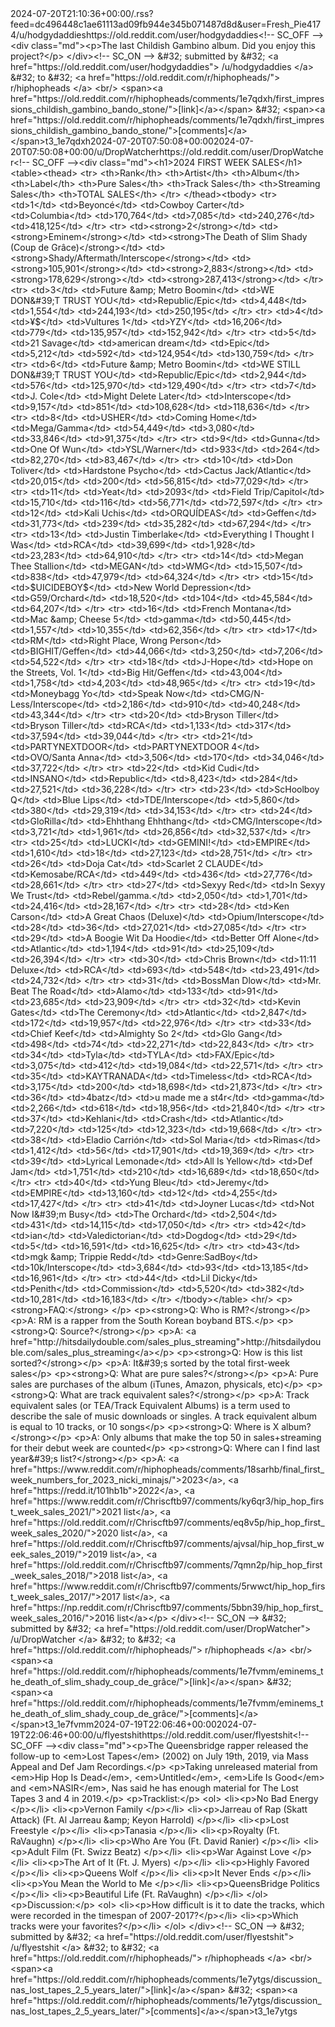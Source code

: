<?xml version="1.0" encoding="UTF-8"?><feed xmlns="http://www.w3.org/2005/Atom" xmlns:media="http://search.yahoo.com/mrss/"><category term=" reddit.com" label="r/ reddit.com"/><updated>2024-07-20T21:10:36+00:00</updated><id>/.rss?feed=dc496448c1ae61113ad09fb944e345b071487d8d&amp;user=Fresh_Pie4174</id><link rel="self" href="https://old.reddit.com/.rss?feed=dc496448c1ae61113ad09fb944e345b071487d8d&amp;user=Fresh_Pie4174" type="application/atom+xml" /><link rel="alternate" href="https://old.reddit.com/?feed=dc496448c1ae61113ad09fb944e345b071487d8d&amp;user=Fresh_Pie4174" type="text/html" /><title>reddit: the front page of the internet</title><entry><author><name>/u/hodgydaddies</name><uri>https://old.reddit.com/user/hodgydaddies</uri></author><category term="hiphopheads" label="r/hiphopheads"/><content type="html">&lt;!-- SC_OFF --&gt;&lt;div class=&quot;md&quot;&gt;&lt;p&gt;The last Childish Gambino album. Did you enjoy this project?&lt;/p&gt; &lt;/div&gt;&lt;!-- SC_ON --&gt; &amp;#32; submitted by &amp;#32; &lt;a href=&quot;https://old.reddit.com/user/hodgydaddies&quot;&gt; /u/hodgydaddies &lt;/a&gt; &amp;#32; to &amp;#32; &lt;a href=&quot;https://old.reddit.com/r/hiphopheads/&quot;&gt; r/hiphopheads &lt;/a&gt; &lt;br/&gt; &lt;span&gt;&lt;a href=&quot;https://old.reddit.com/r/hiphopheads/comments/1e7qdxh/first_impressions_childish_gambino_bando_stone/&quot;&gt;[link]&lt;/a&gt;&lt;/span&gt; &amp;#32; &lt;span&gt;&lt;a href=&quot;https://old.reddit.com/r/hiphopheads/comments/1e7qdxh/first_impressions_childish_gambino_bando_stone/&quot;&gt;[comments]&lt;/a&gt;&lt;/span&gt;</content><id>t3_1e7qdxh</id><link href="https://old.reddit.com/r/hiphopheads/comments/1e7qdxh/first_impressions_childish_gambino_bando_stone/" /><updated>2024-07-20T07:50:08+00:00</updated><published>2024-07-20T07:50:08+00:00</published><title>[FIRST IMPRESSIONS] Childish Gambino - Bando Stone and The New World</title></entry><entry><author><name>/u/DropWatcher</name><uri>https://old.reddit.com/user/DropWatcher</uri></author><category term="hiphopheads" label="r/hiphopheads"/><content type="html">&lt;!-- SC_OFF --&gt;&lt;div class=&quot;md&quot;&gt;&lt;h1&gt;2024 FIRST WEEK SALES&lt;/h1&gt; &lt;table&gt;&lt;thead&gt; &lt;tr&gt; &lt;th&gt;Rank&lt;/th&gt; &lt;th&gt;Artist&lt;/th&gt; &lt;th&gt;Album&lt;/th&gt; &lt;th&gt;Label&lt;/th&gt; &lt;th&gt;Pure Sales&lt;/th&gt; &lt;th&gt;Track Sales&lt;/th&gt; &lt;th&gt;Streaming Sales&lt;/th&gt; &lt;th&gt;TOTAL SALES&lt;/th&gt; &lt;/tr&gt; &lt;/thead&gt;&lt;tbody&gt; &lt;tr&gt; &lt;td&gt;1&lt;/td&gt; &lt;td&gt;Beyoncé&lt;/td&gt; &lt;td&gt;Cowboy Carter&lt;/td&gt; &lt;td&gt;Columbia&lt;/td&gt; &lt;td&gt;170,764&lt;/td&gt; &lt;td&gt;7,085&lt;/td&gt; &lt;td&gt;240,276&lt;/td&gt; &lt;td&gt;418,125&lt;/td&gt; &lt;/tr&gt; &lt;tr&gt; &lt;td&gt;&lt;strong&gt;2&lt;/strong&gt;&lt;/td&gt; &lt;td&gt;&lt;strong&gt;Eminem&lt;/strong&gt;&lt;/td&gt; &lt;td&gt;&lt;strong&gt;The Death of Slim Shady (Coup de Grâce)&lt;/strong&gt;&lt;/td&gt; &lt;td&gt;&lt;strong&gt;Shady/Aftermath/Interscope&lt;/strong&gt;&lt;/td&gt; &lt;td&gt;&lt;strong&gt;105,901&lt;/strong&gt;&lt;/td&gt; &lt;td&gt;&lt;strong&gt;2,883&lt;/strong&gt;&lt;/td&gt; &lt;td&gt;&lt;strong&gt;178,629&lt;/strong&gt;&lt;/td&gt; &lt;td&gt;&lt;strong&gt;287,413&lt;/strong&gt;&lt;/td&gt; &lt;/tr&gt; &lt;tr&gt; &lt;td&gt;3&lt;/td&gt; &lt;td&gt;Future &amp;amp; Metro Boomin&lt;/td&gt; &lt;td&gt;WE DON&amp;#39;T TRUST YOU&lt;/td&gt; &lt;td&gt;Republic/Epic&lt;/td&gt; &lt;td&gt;4,448&lt;/td&gt; &lt;td&gt;1,554&lt;/td&gt; &lt;td&gt;244,193&lt;/td&gt; &lt;td&gt;250,195&lt;/td&gt; &lt;/tr&gt; &lt;tr&gt; &lt;td&gt;4&lt;/td&gt; &lt;td&gt;¥$&lt;/td&gt; &lt;td&gt;Vultures 1&lt;/td&gt; &lt;td&gt;YZY&lt;/td&gt; &lt;td&gt;16,206&lt;/td&gt; &lt;td&gt;779&lt;/td&gt; &lt;td&gt;135,957&lt;/td&gt; &lt;td&gt;152,942&lt;/td&gt; &lt;/tr&gt; &lt;tr&gt; &lt;td&gt;5&lt;/td&gt; &lt;td&gt;21 Savage&lt;/td&gt; &lt;td&gt;american dream&lt;/td&gt; &lt;td&gt;Epic&lt;/td&gt; &lt;td&gt;5,212&lt;/td&gt; &lt;td&gt;592&lt;/td&gt; &lt;td&gt;124,954&lt;/td&gt; &lt;td&gt;130,759&lt;/td&gt; &lt;/tr&gt; &lt;tr&gt; &lt;td&gt;6&lt;/td&gt; &lt;td&gt;Future &amp;amp; Metro Boomin&lt;/td&gt; &lt;td&gt;WE STILL DON&amp;#39;T TRUST YOU&lt;/td&gt; &lt;td&gt;Republic/Epic&lt;/td&gt; &lt;td&gt;2,944&lt;/td&gt; &lt;td&gt;576&lt;/td&gt; &lt;td&gt;125,970&lt;/td&gt; &lt;td&gt;129,490&lt;/td&gt; &lt;/tr&gt; &lt;tr&gt; &lt;td&gt;7&lt;/td&gt; &lt;td&gt;J. Cole&lt;/td&gt; &lt;td&gt;Might Delete Later&lt;/td&gt; &lt;td&gt;Interscope&lt;/td&gt; &lt;td&gt;9,157&lt;/td&gt; &lt;td&gt;851&lt;/td&gt; &lt;td&gt;108,628&lt;/td&gt; &lt;td&gt;118,636&lt;/td&gt; &lt;/tr&gt; &lt;tr&gt; &lt;td&gt;8&lt;/td&gt; &lt;td&gt;USHER&lt;/td&gt; &lt;td&gt;Coming Home&lt;/td&gt; &lt;td&gt;Mega/Gamma&lt;/td&gt; &lt;td&gt;54,449&lt;/td&gt; &lt;td&gt;3,080&lt;/td&gt; &lt;td&gt;33,846&lt;/td&gt; &lt;td&gt;91,375&lt;/td&gt; &lt;/tr&gt; &lt;tr&gt; &lt;td&gt;9&lt;/td&gt; &lt;td&gt;Gunna&lt;/td&gt; &lt;td&gt;One Of Wun&lt;/td&gt; &lt;td&gt;YSL/Warner&lt;/td&gt; &lt;td&gt;933&lt;/td&gt; &lt;td&gt;264&lt;/td&gt; &lt;td&gt;82,270&lt;/td&gt; &lt;td&gt;83,467&lt;/td&gt; &lt;/tr&gt; &lt;tr&gt; &lt;td&gt;10&lt;/td&gt; &lt;td&gt;Don Toliver&lt;/td&gt; &lt;td&gt;Hardstone Psycho&lt;/td&gt; &lt;td&gt;Cactus Jack/Atlantic&lt;/td&gt; &lt;td&gt;20,015&lt;/td&gt; &lt;td&gt;200&lt;/td&gt; &lt;td&gt;56,815&lt;/td&gt; &lt;td&gt;77,029&lt;/td&gt; &lt;/tr&gt; &lt;tr&gt; &lt;td&gt;11&lt;/td&gt; &lt;td&gt;Yeat&lt;/td&gt; &lt;td&gt;2093&lt;/td&gt; &lt;td&gt;Field Trip/Capitol&lt;/td&gt; &lt;td&gt;15,710&lt;/td&gt; &lt;td&gt;116&lt;/td&gt; &lt;td&gt;56,771&lt;/td&gt; &lt;td&gt;72,597&lt;/td&gt; &lt;/tr&gt; &lt;tr&gt; &lt;td&gt;12&lt;/td&gt; &lt;td&gt;Kali Uchis&lt;/td&gt; &lt;td&gt;ORQUÍDEAS&lt;/td&gt; &lt;td&gt;Geffen&lt;/td&gt; &lt;td&gt;31,773&lt;/td&gt; &lt;td&gt;239&lt;/td&gt; &lt;td&gt;35,282&lt;/td&gt; &lt;td&gt;67,294&lt;/td&gt; &lt;/tr&gt; &lt;tr&gt; &lt;td&gt;13&lt;/td&gt; &lt;td&gt;Justin Timberlake&lt;/td&gt; &lt;td&gt;Everything I Thought I Was&lt;/td&gt; &lt;td&gt;RCA&lt;/td&gt; &lt;td&gt;39,699&lt;/td&gt; &lt;td&gt;1,928&lt;/td&gt; &lt;td&gt;23,283&lt;/td&gt; &lt;td&gt;64,910&lt;/td&gt; &lt;/tr&gt; &lt;tr&gt; &lt;td&gt;14&lt;/td&gt; &lt;td&gt;Megan Thee Stallion&lt;/td&gt; &lt;td&gt;MEGAN&lt;/td&gt; &lt;td&gt;WMG&lt;/td&gt; &lt;td&gt;15,507&lt;/td&gt; &lt;td&gt;838&lt;/td&gt; &lt;td&gt;47,979&lt;/td&gt; &lt;td&gt;64,324&lt;/td&gt; &lt;/tr&gt; &lt;tr&gt; &lt;td&gt;15&lt;/td&gt; &lt;td&gt;$UICIDEBOY$&lt;/td&gt; &lt;td&gt;New World Depression&lt;/td&gt; &lt;td&gt;G59/Orchard&lt;/td&gt; &lt;td&gt;18,520&lt;/td&gt; &lt;td&gt;104&lt;/td&gt; &lt;td&gt;45,584&lt;/td&gt; &lt;td&gt;64,207&lt;/td&gt; &lt;/tr&gt; &lt;tr&gt; &lt;td&gt;16&lt;/td&gt; &lt;td&gt;French Montana&lt;/td&gt; &lt;td&gt;Mac &amp;amp; Cheese 5&lt;/td&gt; &lt;td&gt;gamma&lt;/td&gt; &lt;td&gt;50,445&lt;/td&gt; &lt;td&gt;1,557&lt;/td&gt; &lt;td&gt;10,355&lt;/td&gt; &lt;td&gt;62,356&lt;/td&gt; &lt;/tr&gt; &lt;tr&gt; &lt;td&gt;17&lt;/td&gt; &lt;td&gt;RM&lt;/td&gt; &lt;td&gt;Right Place, Wrong Person&lt;/td&gt; &lt;td&gt;BIGHIT/Geffen&lt;/td&gt; &lt;td&gt;44,066&lt;/td&gt; &lt;td&gt;3,250&lt;/td&gt; &lt;td&gt;7,206&lt;/td&gt; &lt;td&gt;54,522&lt;/td&gt; &lt;/tr&gt; &lt;tr&gt; &lt;td&gt;18&lt;/td&gt; &lt;td&gt;J-Hope&lt;/td&gt; &lt;td&gt;Hope on the Streets, Vol. 1&lt;/td&gt; &lt;td&gt;Big Hit/Geffen&lt;/td&gt; &lt;td&gt;43,004&lt;/td&gt; &lt;td&gt;1,758&lt;/td&gt; &lt;td&gt;4,203&lt;/td&gt; &lt;td&gt;48,965&lt;/td&gt; &lt;/tr&gt; &lt;tr&gt; &lt;td&gt;19&lt;/td&gt; &lt;td&gt;Moneybagg Yo&lt;/td&gt; &lt;td&gt;Speak Now&lt;/td&gt; &lt;td&gt;CMG/N-Less/Interscope&lt;/td&gt; &lt;td&gt;2,186&lt;/td&gt; &lt;td&gt;910&lt;/td&gt; &lt;td&gt;40,248&lt;/td&gt; &lt;td&gt;43,344&lt;/td&gt; &lt;/tr&gt; &lt;tr&gt; &lt;td&gt;20&lt;/td&gt; &lt;td&gt;Bryson Tiller&lt;/td&gt; &lt;td&gt;Bryson Tiller&lt;/td&gt; &lt;td&gt;RCA&lt;/td&gt; &lt;td&gt;1,133&lt;/td&gt; &lt;td&gt;317&lt;/td&gt; &lt;td&gt;37,594&lt;/td&gt; &lt;td&gt;39,044&lt;/td&gt; &lt;/tr&gt; &lt;tr&gt; &lt;td&gt;21&lt;/td&gt; &lt;td&gt;PARTYNEXTDOOR&lt;/td&gt; &lt;td&gt;PARTYNEXTDOOR 4&lt;/td&gt; &lt;td&gt;OVO/Santa Anna&lt;/td&gt; &lt;td&gt;3,506&lt;/td&gt; &lt;td&gt;170&lt;/td&gt; &lt;td&gt;34,046&lt;/td&gt; &lt;td&gt;37,722&lt;/td&gt; &lt;/tr&gt; &lt;tr&gt; &lt;td&gt;22&lt;/td&gt; &lt;td&gt;Kid Cudi&lt;/td&gt; &lt;td&gt;INSANO&lt;/td&gt; &lt;td&gt;Republic&lt;/td&gt; &lt;td&gt;8,423&lt;/td&gt; &lt;td&gt;284&lt;/td&gt; &lt;td&gt;27,521&lt;/td&gt; &lt;td&gt;36,228&lt;/td&gt; &lt;/tr&gt; &lt;tr&gt; &lt;td&gt;23&lt;/td&gt; &lt;td&gt;ScHoolboy Q&lt;/td&gt; &lt;td&gt;Blue Lips&lt;/td&gt; &lt;td&gt;TDE/Interscope&lt;/td&gt; &lt;td&gt;5,860&lt;/td&gt; &lt;td&gt;380&lt;/td&gt; &lt;td&gt;29,319&lt;/td&gt; &lt;td&gt;34,153&lt;/td&gt; &lt;/tr&gt; &lt;tr&gt; &lt;td&gt;24&lt;/td&gt; &lt;td&gt;GloRilla&lt;/td&gt; &lt;td&gt;Ehhthang Ehhthang&lt;/td&gt; &lt;td&gt;CMG/Interscope&lt;/td&gt; &lt;td&gt;3,721&lt;/td&gt; &lt;td&gt;1,961&lt;/td&gt; &lt;td&gt;26,856&lt;/td&gt; &lt;td&gt;32,537&lt;/td&gt; &lt;/tr&gt; &lt;tr&gt; &lt;td&gt;25&lt;/td&gt; &lt;td&gt;LUCKI&lt;/td&gt; &lt;td&gt;GEMINI!&lt;/td&gt; &lt;td&gt;EMPIRE&lt;/td&gt; &lt;td&gt;1,610&lt;/td&gt; &lt;td&gt;18&lt;/td&gt; &lt;td&gt;27,123&lt;/td&gt; &lt;td&gt;28,751&lt;/td&gt; &lt;/tr&gt; &lt;tr&gt; &lt;td&gt;26&lt;/td&gt; &lt;td&gt;Doja Cat&lt;/td&gt; &lt;td&gt;Scarlet 2 CLAUDE&lt;/td&gt; &lt;td&gt;Kemosabe/RCA&lt;/td&gt; &lt;td&gt;449&lt;/td&gt; &lt;td&gt;436&lt;/td&gt; &lt;td&gt;27,776&lt;/td&gt; &lt;td&gt;28,661&lt;/td&gt; &lt;/tr&gt; &lt;tr&gt; &lt;td&gt;27&lt;/td&gt; &lt;td&gt;Sexyy Red&lt;/td&gt; &lt;td&gt;In Sexyy We Trust&lt;/td&gt; &lt;td&gt;Rebel/gamma.&lt;/td&gt; &lt;td&gt;2,050&lt;/td&gt; &lt;td&gt;1,701&lt;/td&gt; &lt;td&gt;24,416&lt;/td&gt; &lt;td&gt;28,167&lt;/td&gt; &lt;/tr&gt; &lt;tr&gt; &lt;td&gt;28&lt;/td&gt; &lt;td&gt;Ken Carson&lt;/td&gt; &lt;td&gt;A Great Chaos (Deluxe)&lt;/td&gt; &lt;td&gt;Opium/Interscope&lt;/td&gt; &lt;td&gt;28&lt;/td&gt; &lt;td&gt;36&lt;/td&gt; &lt;td&gt;27,021&lt;/td&gt; &lt;td&gt;27,085&lt;/td&gt; &lt;/tr&gt; &lt;tr&gt; &lt;td&gt;29&lt;/td&gt; &lt;td&gt;A Boogie Wit Da Hoodie&lt;/td&gt; &lt;td&gt;Better Off Alone&lt;/td&gt; &lt;td&gt;Atlantic&lt;/td&gt; &lt;td&gt;1,194&lt;/td&gt; &lt;td&gt;91&lt;/td&gt; &lt;td&gt;25,109&lt;/td&gt; &lt;td&gt;26,394&lt;/td&gt; &lt;/tr&gt; &lt;tr&gt; &lt;td&gt;30&lt;/td&gt; &lt;td&gt;Chris Brown&lt;/td&gt; &lt;td&gt;11:11 Deluxe&lt;/td&gt; &lt;td&gt;RCA&lt;/td&gt; &lt;td&gt;693&lt;/td&gt; &lt;td&gt;548&lt;/td&gt; &lt;td&gt;23,491&lt;/td&gt; &lt;td&gt;24,732&lt;/td&gt; &lt;/tr&gt; &lt;tr&gt; &lt;td&gt;31&lt;/td&gt; &lt;td&gt;BossMan Dlow&lt;/td&gt; &lt;td&gt;Mr. Beat The Road&lt;/td&gt; &lt;td&gt;Alamo&lt;/td&gt; &lt;td&gt;133&lt;/td&gt; &lt;td&gt;91&lt;/td&gt; &lt;td&gt;23,685&lt;/td&gt; &lt;td&gt;23,909&lt;/td&gt; &lt;/tr&gt; &lt;tr&gt; &lt;td&gt;32&lt;/td&gt; &lt;td&gt;Kevin Gates&lt;/td&gt; &lt;td&gt;The Ceremony&lt;/td&gt; &lt;td&gt;Atlantic&lt;/td&gt; &lt;td&gt;2,847&lt;/td&gt; &lt;td&gt;172&lt;/td&gt; &lt;td&gt;19,957&lt;/td&gt; &lt;td&gt;22,976&lt;/td&gt; &lt;/tr&gt; &lt;tr&gt; &lt;td&gt;33&lt;/td&gt; &lt;td&gt;Chief Keef&lt;/td&gt; &lt;td&gt;Almighty So 2&lt;/td&gt; &lt;td&gt;Glo Gang&lt;/td&gt; &lt;td&gt;498&lt;/td&gt; &lt;td&gt;74&lt;/td&gt; &lt;td&gt;22,271&lt;/td&gt; &lt;td&gt;22,843&lt;/td&gt; &lt;/tr&gt; &lt;tr&gt; &lt;td&gt;34&lt;/td&gt; &lt;td&gt;Tyla&lt;/td&gt; &lt;td&gt;TYLA&lt;/td&gt; &lt;td&gt;FAX/Epic&lt;/td&gt; &lt;td&gt;3,075&lt;/td&gt; &lt;td&gt;412&lt;/td&gt; &lt;td&gt;19,084&lt;/td&gt; &lt;td&gt;22,571&lt;/td&gt; &lt;/tr&gt; &lt;tr&gt; &lt;td&gt;35&lt;/td&gt; &lt;td&gt;KAYTRANADA&lt;/td&gt; &lt;td&gt;Timeless&lt;/td&gt; &lt;td&gt;RCA&lt;/td&gt; &lt;td&gt;3,175&lt;/td&gt; &lt;td&gt;200&lt;/td&gt; &lt;td&gt;18,698&lt;/td&gt; &lt;td&gt;21,873&lt;/td&gt; &lt;/tr&gt; &lt;tr&gt; &lt;td&gt;36&lt;/td&gt; &lt;td&gt;4batz&lt;/td&gt; &lt;td&gt;u made me a st4r&lt;/td&gt; &lt;td&gt;gamma&lt;/td&gt; &lt;td&gt;2,266&lt;/td&gt; &lt;td&gt;618&lt;/td&gt; &lt;td&gt;18,956&lt;/td&gt; &lt;td&gt;21,840&lt;/td&gt; &lt;/tr&gt; &lt;tr&gt; &lt;td&gt;37&lt;/td&gt; &lt;td&gt;Kehlani&lt;/td&gt; &lt;td&gt;Crash&lt;/td&gt; &lt;td&gt;Atlantic&lt;/td&gt; &lt;td&gt;7,220&lt;/td&gt; &lt;td&gt;125&lt;/td&gt; &lt;td&gt;12,323&lt;/td&gt; &lt;td&gt;19,668&lt;/td&gt; &lt;/tr&gt; &lt;tr&gt; &lt;td&gt;38&lt;/td&gt; &lt;td&gt;Eladio Carrión&lt;/td&gt; &lt;td&gt;Sol Maria&lt;/td&gt; &lt;td&gt;Rimas&lt;/td&gt; &lt;td&gt;1,412&lt;/td&gt; &lt;td&gt;56&lt;/td&gt; &lt;td&gt;17,901&lt;/td&gt; &lt;td&gt;19,369&lt;/td&gt; &lt;/tr&gt; &lt;tr&gt; &lt;td&gt;39&lt;/td&gt; &lt;td&gt;Lyrical Lemonade&lt;/td&gt; &lt;td&gt;All Is Yellow&lt;/td&gt; &lt;td&gt;Def Jam&lt;/td&gt; &lt;td&gt;1,751&lt;/td&gt; &lt;td&gt;210&lt;/td&gt; &lt;td&gt;16,689&lt;/td&gt; &lt;td&gt;18,650&lt;/td&gt; &lt;/tr&gt; &lt;tr&gt; &lt;td&gt;40&lt;/td&gt; &lt;td&gt;Yung Bleu&lt;/td&gt; &lt;td&gt;Jeremy&lt;/td&gt; &lt;td&gt;EMPIRE&lt;/td&gt; &lt;td&gt;13,160&lt;/td&gt; &lt;td&gt;12&lt;/td&gt; &lt;td&gt;4,255&lt;/td&gt; &lt;td&gt;17,427&lt;/td&gt; &lt;/tr&gt; &lt;tr&gt; &lt;td&gt;41&lt;/td&gt; &lt;td&gt;Joyner Lucas&lt;/td&gt; &lt;td&gt;Not Now I&amp;#39;m Busy&lt;/td&gt; &lt;td&gt;The Orchard&lt;/td&gt; &lt;td&gt;2,504&lt;/td&gt; &lt;td&gt;431&lt;/td&gt; &lt;td&gt;14,115&lt;/td&gt; &lt;td&gt;17,050&lt;/td&gt; &lt;/tr&gt; &lt;tr&gt; &lt;td&gt;42&lt;/td&gt; &lt;td&gt;ian&lt;/td&gt; &lt;td&gt;Valedictorian&lt;/td&gt; &lt;td&gt;Dogdog&lt;/td&gt; &lt;td&gt;29&lt;/td&gt; &lt;td&gt;5&lt;/td&gt; &lt;td&gt;16,591&lt;/td&gt; &lt;td&gt;16,625&lt;/td&gt; &lt;/tr&gt; &lt;tr&gt; &lt;td&gt;43&lt;/td&gt; &lt;td&gt;mgk &amp;amp; Trippie Redd&lt;/td&gt; &lt;td&gt;Genre:SadBoy&lt;/td&gt; &lt;td&gt;10k/Interscope&lt;/td&gt; &lt;td&gt;3,684&lt;/td&gt; &lt;td&gt;93&lt;/td&gt; &lt;td&gt;13,185&lt;/td&gt; &lt;td&gt;16,961&lt;/td&gt; &lt;/tr&gt; &lt;tr&gt; &lt;td&gt;44&lt;/td&gt; &lt;td&gt;Lil Dicky&lt;/td&gt; &lt;td&gt;Penith&lt;/td&gt; &lt;td&gt;Commission&lt;/td&gt; &lt;td&gt;5,520&lt;/td&gt; &lt;td&gt;382&lt;/td&gt; &lt;td&gt;10,281&lt;/td&gt; &lt;td&gt;16,183&lt;/td&gt; &lt;/tr&gt; &lt;/tbody&gt;&lt;/table&gt; &lt;hr/&gt; &lt;p&gt;&lt;strong&gt;FAQ:&lt;/strong&gt; &lt;/p&gt; &lt;p&gt;&lt;strong&gt;Q: Who is RM?&lt;/strong&gt;&lt;/p&gt; &lt;p&gt;A: RM is a rapper from the South Korean boyband BTS.&lt;/p&gt; &lt;p&gt;&lt;strong&gt;Q: Source?&lt;/strong&gt;&lt;/p&gt; &lt;p&gt;A: &lt;a href=&quot;http://hitsdailydouble.com/sales_plus_streaming&quot;&gt;http://hitsdailydouble.com/sales_plus_streaming&lt;/a&gt;&lt;/p&gt; &lt;p&gt;&lt;strong&gt;Q: How is this list sorted?&lt;/strong&gt;&lt;/p&gt; &lt;p&gt;A: It&amp;#39;s sorted by the total first-week sales&lt;/p&gt; &lt;p&gt;&lt;strong&gt;Q: What are pure sales?&lt;/strong&gt;&lt;/p&gt; &lt;p&gt;A: Pure sales are purchases of the album (iTunes, Amazon, physicals, etc)&lt;/p&gt; &lt;p&gt;&lt;strong&gt;Q: What are track equivalent sales?&lt;/strong&gt;&lt;/p&gt; &lt;p&gt;A: Track equivalent sales (or TEA/Track Equivalent Albums) is a term used to describe the sale of music downloads or singles. A track equivalent album is equal to 10 tracks, or 10 songs&lt;/p&gt; &lt;p&gt;&lt;strong&gt;Q: Where is X album?&lt;/strong&gt;&lt;/p&gt; &lt;p&gt;A: Only albums that make the top 50 in sales+streaming for their debut week are counted&lt;/p&gt; &lt;p&gt;&lt;strong&gt;Q: Where can I find last year&amp;#39;s list?&lt;/strong&gt;&lt;/p&gt; &lt;p&gt;A: &lt;a href=&quot;https://www.reddit.com/r/hiphopheads/comments/18sarhb/final_first_week_numbers_for_2023_nicki_minajs/&quot;&gt;2023&lt;/a&gt;, &lt;a href=&quot;https://redd.it/101hb1b&quot;&gt;2022&lt;/a&gt;, &lt;a href=&quot;https://www.reddit.com/r/Chriscftb97/comments/ky6qr3/hip_hop_first_week_sales_2021/&quot;&gt;2021 list&lt;/a&gt;, &lt;a href=&quot;https://old.reddit.com/r/Chriscftb97/comments/eq8v5p/hip_hop_first_week_sales_2020/&quot;&gt;2020 list&lt;/a&gt;, &lt;a href=&quot;https://old.reddit.com/r/Chriscftb97/comments/ajvsal/hip_hop_first_week_sales_2019/&quot;&gt;2019 list&lt;/a&gt;, &lt;a href=&quot;https://old.reddit.com/r/Chriscftb97/comments/7qmn2p/hip_hop_first_week_sales_2018/&quot;&gt;2018 list&lt;/a&gt;, &lt;a href=&quot;https://www.reddit.com/r/Chriscftb97/comments/5rwwct/hip_hop_first_week_sales_2017/&quot;&gt;2017 list&lt;/a&gt;, &lt;a href=&quot;https://np.reddit.com/r/Chriscftb97/comments/5bbn39/hip_hop_first_week_sales_2016/&quot;&gt;2016 list&lt;/a&gt;&lt;/p&gt; &lt;/div&gt;&lt;!-- SC_ON --&gt; &amp;#32; submitted by &amp;#32; &lt;a href=&quot;https://old.reddit.com/user/DropWatcher&quot;&gt; /u/DropWatcher &lt;/a&gt; &amp;#32; to &amp;#32; &lt;a href=&quot;https://old.reddit.com/r/hiphopheads/&quot;&gt; r/hiphopheads &lt;/a&gt; &lt;br/&gt; &lt;span&gt;&lt;a href=&quot;https://old.reddit.com/r/hiphopheads/comments/1e7fvmm/eminems_the_death_of_slim_shady_coup_de_grâce/&quot;&gt;[link]&lt;/a&gt;&lt;/span&gt; &amp;#32; &lt;span&gt;&lt;a href=&quot;https://old.reddit.com/r/hiphopheads/comments/1e7fvmm/eminems_the_death_of_slim_shady_coup_de_grâce/&quot;&gt;[comments]&lt;/a&gt;&lt;/span&gt;</content><id>t3_1e7fvmm</id><link href="https://old.reddit.com/r/hiphopheads/comments/1e7fvmm/eminems_the_death_of_slim_shady_coup_de_grâce/" /><updated>2024-07-19T22:06:46+00:00</updated><published>2024-07-19T22:06:46+00:00</published><title>Eminem's 'The Death of Slim Shady (Coup de Grâce)' sells 287K</title></entry><entry><author><name>/u/flyestshit</name><uri>https://old.reddit.com/user/flyestshit</uri></author><category term="hiphopheads" label="r/hiphopheads"/><content type="html">&lt;!-- SC_OFF --&gt;&lt;div class=&quot;md&quot;&gt;&lt;p&gt;The Queensbridge rapper released the follow-up to &lt;em&gt;Lost Tapes&lt;/em&gt; (2002) on July 19th, 2019, via Mass Appeal and Def Jam Recordings.&lt;/p&gt; &lt;p&gt;Taking unreleased material from &lt;em&gt;Hip Hop Is Dead&lt;/em&gt;, &lt;em&gt;Untitled&lt;/em&gt;, &lt;em&gt;Life Is Good&lt;/em&gt; and &lt;em&gt;NASIR&lt;/em&gt;, Nas said he has enough material for The Lost Tapes 3 and 4 in 2019.&lt;/p&gt; &lt;p&gt;Tracklist:&lt;/p&gt; &lt;ol&gt; &lt;li&gt;&lt;p&gt;No Bad Energy &lt;/p&gt;&lt;/li&gt; &lt;li&gt;&lt;p&gt;Vernon Family &lt;/p&gt;&lt;/li&gt; &lt;li&gt;&lt;p&gt;Jarreau of Rap (Skatt Attack) (Ft. Al Jarreau &amp;amp; Keyon Harrold) &lt;/p&gt;&lt;/li&gt; &lt;li&gt;&lt;p&gt;Lost Freestyle &lt;/p&gt;&lt;/li&gt; &lt;li&gt;&lt;p&gt;Tanasia &lt;/p&gt;&lt;/li&gt; &lt;li&gt;&lt;p&gt;Royalty (Ft. RaVaughn) &lt;/p&gt;&lt;/li&gt; &lt;li&gt;&lt;p&gt;Who Are You (Ft. David Ranier) &lt;/p&gt;&lt;/li&gt; &lt;li&gt;&lt;p&gt;Adult Film (Ft. Swizz Beatz) &lt;/p&gt;&lt;/li&gt; &lt;li&gt;&lt;p&gt;War Against Love &lt;/p&gt;&lt;/li&gt; &lt;li&gt;&lt;p&gt;The Art of It (Ft. J. Myers) &lt;/p&gt;&lt;/li&gt; &lt;li&gt;&lt;p&gt;Highly Favored &lt;/p&gt;&lt;/li&gt; &lt;li&gt;&lt;p&gt;Queens Wolf &lt;/p&gt;&lt;/li&gt; &lt;li&gt;&lt;p&gt;It Never Ends &lt;/p&gt;&lt;/li&gt; &lt;li&gt;&lt;p&gt;You Mean the World to Me &lt;/p&gt;&lt;/li&gt; &lt;li&gt;&lt;p&gt;QueensBridge Politics &lt;/p&gt;&lt;/li&gt; &lt;li&gt;&lt;p&gt;Beautiful Life (Ft. RaVaughn) &lt;/p&gt;&lt;/li&gt; &lt;/ol&gt; &lt;p&gt;Discussion:&lt;/p&gt; &lt;ol&gt; &lt;li&gt;&lt;p&gt;How difficult is it to date the tracks, which were recorded in the timespan of 2007-2017?&lt;/p&gt;&lt;/li&gt; &lt;li&gt;&lt;p&gt;Which tracks were your favorites?&lt;/p&gt;&lt;/li&gt; &lt;/ol&gt; &lt;/div&gt;&lt;!-- SC_ON --&gt; &amp;#32; submitted by &amp;#32; &lt;a href=&quot;https://old.reddit.com/user/flyestshit&quot;&gt; /u/flyestshit &lt;/a&gt; &amp;#32; to &amp;#32; &lt;a href=&quot;https://old.reddit.com/r/hiphopheads/&quot;&gt; r/hiphopheads &lt;/a&gt; &lt;br/&gt; &lt;span&gt;&lt;a href=&quot;https://old.reddit.com/r/hiphopheads/comments/1e7ytgs/discussion_nas_lost_tapes_2_5_years_later/&quot;&gt;[link]&lt;/a&gt;&lt;/span&gt; &amp;#32; &lt;span&gt;&lt;a href=&quot;https://old.reddit.com/r/hiphopheads/comments/1e7ytgs/discussion_nas_lost_tapes_2_5_years_later/&quot;&gt;[comments]&lt;/a&gt;&lt;/span&gt;</content><id>t3_1e7ytgs</id><link href="https://old.reddit.com/r/hiphopheads/comm

